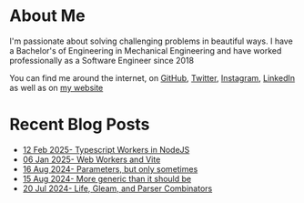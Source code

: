 # About Me

I'm passionate about solving challenging problems in beautiful ways. I have a Bachelor's of Engineering in Mechanical Engineering and have worked professionally as a Software Engineer since 2018

You can find me around the internet, on [GitHub](https://github.com/nabeelvalley), [Twitter](https://twitter.com/not_nabeel/), [Instagram](https://www.instagram.com/nabeelvalley/), [LinkedIn](https://za.linkedin.com/in/nabeelvalley) as well as on [my website](https://nabeelvalley.co.za/)

# Recent Blog Posts
<!-- BLOG-POST-LIST:START -->
- [12 Feb 2025- Typescript Workers in NodeJS](https://nabeelvalley.co.za/blog/2025/12-02/nodejs-worker-threads/)
- [06 Jan 2025- Web Workers and Vite](https://nabeelvalley.co.za/blog/2025/06-01/web-workers/)
- [16 Aug 2024- Parameters, but only sometimes](https://nabeelvalley.co.za/blog/2024/16-08/optional-parameters-and-overloads-in-typescript/)
- [15 Aug 2024- More generic than it should be](https://nabeelvalley.co.za/blog/2024/15-08/handling-complex-typescript-generics/)
- [20 Jul 2024- Life, Gleam, and Parser Combinators](https://nabeelvalley.co.za/blog/2024/20-07/parser-combinators-and-gleam/)<!-- BLOG-POST-LIST:END -->

